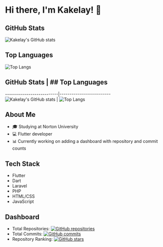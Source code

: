<!-- Introduction -->
# Hi there, I'm Kakelay! 👋

## GitHub Stats
![Kakelay's GitHub stats](https://github-readme-stats.vercel.app/api?username=kakelay&show_icons=true&theme=radical)
## Top Languages
![Top Langs](https://github-readme-stats.vercel.app/api/top-langs/?username=kakelay&layout=compact)

## GitHub Stats             | ## Top Languages
---------------------------|--------------------------
![Kakelay's GitHub stats](https://github-readme-stats.vercel.app/api?username=kakelay&show_icons=true&theme=radical) | ![Top Langs](https://github-readme-stats.vercel.app/api/top-langs/?username=kakelay&layout=compact)



## About Me
- 🎓 Studying at Norton University
- 💻 Flutter developer
- 📊 Currently working on adding a dashboard with repository and commit counts

## Tech Stack
- Flutter
- Dart
- Laravel
- PHP
- HTML/CSS
- JavaScript




## Dashboard
- Total Repositories: [![GitHub repositories](https://img.shields.io/github/repos/kakelay)](https://github.com/kakelay?tab=repositories)
- Total Commits: [![GitHub commits](https://img.shields.io/github/commits-since/kakelay/kakelay/latest)](https://github.com/kakelay/kakelay/commits/main)
- Repository Ranking: [![GitHub stars](https://img.shields.io/github/stars/kakelay/kakelay)](https://github.com/kakelay/kakelay/stargazers)
